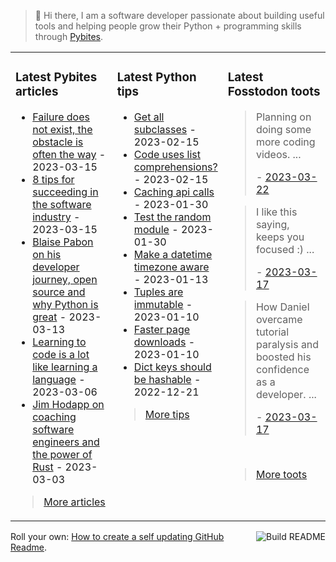 > 👋 Hi there, I am a software developer passionate about building useful tools and helping people grow their Python + programming skills through <a href="https://pybit.es" target="_blank">Pybites</a>.

<table><tr><td valign="top" width="33%">

### Latest Pybites articles

<ul>

  <li><a href="https://pybit.es/articles/failure-does-not-exist-the-obstacle-is-often-the-way/" target="_blank">Failure does not exist, the obstacle is often the way</a> - 2023-03-15</li>

  <li><a href="https://pybit.es/articles/8-tips-for-succeeding-in-the-software-industry/" target="_blank">8 tips for succeeding in the software industry</a> - 2023-03-15</li>

  <li><a href="https://pybit.es/articles/blaise-pabon-on-his-developer-journey-open-source-and-why-python-is-great/" target="_blank">Blaise Pabon on his developer journey, open source and why Python is great</a> - 2023-03-13</li>

  <li><a href="https://pybit.es/articles/learning-to-code-is-a-lot-like-learning-a-language/" target="_blank">Learning to code is a lot like learning a language</a> - 2023-03-06</li>

  <li><a href="https://pybit.es/articles/jim-hodapp-on-coaching-software-engineers-and-the-power-of-rust/" target="_blank">Jim Hodapp on coaching software engineers and the power of Rust</a> - 2023-03-03</li>

</ul>

> <a href="https://pybit.es/articles/" target="_blank">More articles</a>


</td><td valign="top" width="34%">

### Latest Python tips

<ul>

  <li><a href="https://github.com/bbelderbos/bobcodesit/blob/main/notes/20230215143414.md" target="_blank">Get all subclasses</a> - 2023-02-15</li>

  <li><a href="https://github.com/bbelderbos/bobcodesit/blob/main/notes/20230215131208.md" target="_blank">Code uses list comprehensions?</a> - 2023-02-15</li>

  <li><a href="https://github.com/bbelderbos/bobcodesit/blob/main/notes/20230130103011.md" target="_blank">Caching api calls</a> - 2023-01-30</li>

  <li><a href="https://github.com/bbelderbos/bobcodesit/blob/main/notes/20230130102312.md" target="_blank">Test the random module</a> - 2023-01-30</li>

  <li><a href="https://github.com/bbelderbos/bobcodesit/blob/main/notes/20230113130529.md" target="_blank">Make a datetime timezone aware</a> - 2023-01-13</li>

  <li><a href="https://github.com/bbelderbos/bobcodesit/blob/main/notes/20230110131408.md" target="_blank">Tuples are immutable</a> - 2023-01-10</li>

  <li><a href="https://github.com/bbelderbos/bobcodesit/blob/main/notes/20230110130247.md" target="_blank">Faster page downloads</a> - 2023-01-10</li>

  <li><a href="https://github.com/bbelderbos/bobcodesit/blob/main/notes/20221221130639.md" target="_blank">Dict keys should be hashable</a> - 2022-12-21</li>

</ul>

> <a href="https://github.com/bbelderbos/bobcodesit" target="_blank">More tips</a>


</td><td valign="top" width="33%">

### Latest Fosstodon toots


  <blockquote>
  <p>Planning on doing some more coding videos. ...</p>
  - <a href="https://fosstodon.org/@bbelderbos/110067019864089482" target="_blank">2023-03-22</a>
  </blockquote>

  <blockquote>
  <p>I like this saying, keeps you focused :) ...</p>
  - <a href="https://fosstodon.org/@bbelderbos/110038937080758607" target="_blank">2023-03-17</a>
  </blockquote>

  <blockquote>
  <p>How Daniel overcame tutorial paralysis and boosted his confidence as a developer.  ...</p>
  - <a href="https://fosstodon.org/@bbelderbos/110038378854076546" target="_blank">2023-03-17</a>
  </blockquote>


<br>

> <a href="https://fosstodon.org/@bbelderbos" target="_blank">More toots</a>


</td></tr></table>

<a href="https://github.com/bbelderbos/bbelderbos/actions" target="_blank"><img src="https://github.com/bbelderbos/bbelderbos/workflows/Daily%20Update/badge.svg" align="right" alt="Build README"></a>Roll your own: <a href="https://pybit.es/articles/how-to-create-a-self-updating-github-readme/" target="_blank">How to create a self updating GitHub Readme</a>.